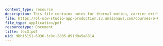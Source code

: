 ```yaml
---
content_type: resource
description: This file contains notes for thermal motion, carrier drift, carrier diffusion.
file: https://ol-ocw-studio-app-production.s3.amazonaws.com/courses/6-012-microelectronic-devices-and-circuits-fall-2005/9bb1515169363c8c2835891d9a5a8814_lec3.pdf
file_type: application/pdf
resourcetype: Document
title: lec3.pdf
uid: 9bb15151-6936-3c8c-2835-891d9a5a8814
---
```

